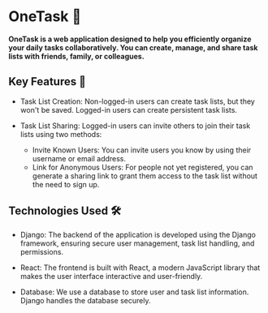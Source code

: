 # OneTask 📝

**OneTask is a web application designed to help you efficiently organize your daily tasks collaboratively. You can create, manage, and share task lists with friends, family, or colleagues.**

## Key Features 🚀

- Task List Creation: Non-logged-in users can create task lists, but they won't be saved. Logged-in users can create persistent task lists.

- Task List Sharing: Logged-in users can invite others to join their task lists using two methods:
    - Invite Known Users: You can invite users you know by using their username or email address.
    - Link for Anonymous Users: For people not yet registered, you can generate a sharing link to grant them access to the task list without the need to sign up.

## Technologies Used 🛠️

- Django: The backend of the application is developed using the Django framework, ensuring secure user management, task list handling, and permissions.

- React: The frontend is built with React, a modern JavaScript library that makes the user interface interactive and user-friendly.

- Database: We use a database to store user and task list information. Django handles the database securely.